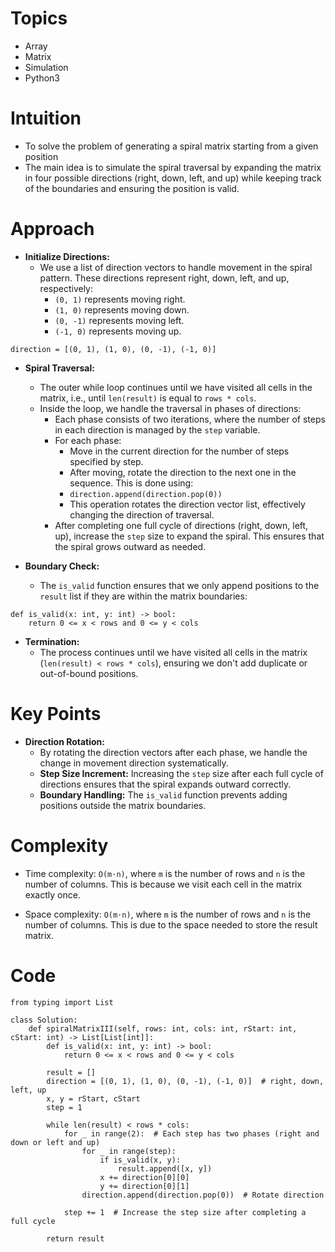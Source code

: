 # Topics
- Array
- Matrix
- Simulation
- Python3

# Intuition
- To solve the problem of generating a spiral matrix starting from a given position
- The main idea is to simulate the spiral traversal by expanding the matrix in four possible directions (right, down, left, and up) while keeping track of the boundaries and ensuring the position is valid.
<!-- Describe your first thoughts on how to solve this problem. -->

# Approach
- **Initialize Directions:**
  - We use a list of direction vectors to handle movement in the spiral pattern. These directions represent right, down, left, and up, respectively:
    - `(0, 1)` represents moving right.
    - `(1, 0)` represents moving down.
    - `(0, -1)` represents moving left.
    - `(-1, 0)` represents moving up.

```
direction = [(0, 1), (1, 0), (0, -1), (-1, 0)]

```

- **Spiral Traversal:**
  - The outer while loop continues until we have visited all cells in the matrix, i.e., until `len(result)` is equal to `rows * cols`.
  - Inside the loop, we handle the traversal in phases of directions:
    - Each phase consists of two iterations, where the number of steps in each direction is managed by the `step` variable.
    - For each phase:
      - Move in the current direction for the number of steps specified by step.
      - After moving, rotate the direction to the next one in the sequence. This is done using:
      - ```direction.append(direction.pop(0))```
      - This operation rotates the direction vector list, effectively changing the direction of traversal.
    - After completing one full cycle of directions (right, down, left, up), increase the `step` size to expand the spiral. This ensures that the spiral grows outward as needed.

- **Boundary Check:**
  - The `is_valid` function ensures that we only append positions to the `result` list if they are within the matrix boundaries:
```
def is_valid(x: int, y: int) -> bool:
    return 0 <= x < rows and 0 <= y < cols
```

- **Termination:**
    - The process continues until we have visited all cells in the matrix (``len(result) < rows * cols``), ensuring we don't add duplicate or out-of-bound positions.


# Key Points
- **Direction Rotation:**
  - By rotating the direction vectors after each phase, we handle the change in movement direction systematically.
  - **Step Size Increment:** Increasing the `step` size after each full cycle of directions ensures that the spiral expands outward correctly.
  - **Boundary Handling:** The `is_valid` function prevents adding positions outside the matrix boundaries.

<!-- Describe your approach to solving the problem. -->

# Complexity
- Time complexity: `O(m⋅n)`, where `m` is the number of rows and `n` is the number of columns. This is because we visit each cell in the matrix exactly once.
<!-- Add your time complexity here, e.g. $$O(n)$$ -->

- Space complexity: `O(m⋅n)`, where `m` is the number of rows and `n` is the number of columns. This is due to the space needed to store the result matrix.
<!-- Add your space complexity here, e.g. $$O(n)$$ -->

# Code
```
from typing import List

class Solution:
    def spiralMatrixIII(self, rows: int, cols: int, rStart: int, cStart: int) -> List[List[int]]:
        def is_valid(x: int, y: int) -> bool:
            return 0 <= x < rows and 0 <= y < cols

        result = []
        direction = [(0, 1), (1, 0), (0, -1), (-1, 0)]  # right, down, left, up
        x, y = rStart, cStart
        step = 1

        while len(result) < rows * cols:
            for _ in range(2):  # Each step has two phases (right and down or left and up)
                for _ in range(step):
                    if is_valid(x, y):
                        result.append([x, y])
                    x += direction[0][0]
                    y += direction[0][1]
                direction.append(direction.pop(0))  # Rotate direction

            step += 1  # Increase the step size after completing a full cycle

        return result

```